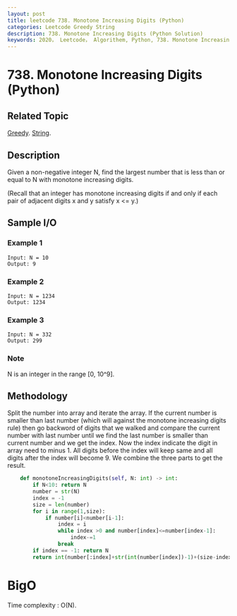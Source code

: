 ```yaml
---
layout: post
title: leetcode 738. Monotone Increasing Digits (Python)
categories: Leetcode Greedy String
description: 738. Monotone Increasing Digits (Python Solution)
keywords: 2020， Leetcode， Algorithem, Python, 738. Monotone Increasing Digits, zhenyu, Greedy
---
```


# 738. Monotone Increasing Digits (Python)

## Related Topic
<a href="/categories/#Greedy" target="_blank"> Greedy</a>.
<a href="/categories/#String" target="_blank"> String</a>.

## Description
Given a non-negative integer N, find the largest number that is less than or equal to N with monotone increasing digits.

(Recall that an integer has monotone increasing digits if and only if each pair of adjacent digits x and y satisfy x <= y.)

## Sample I/O

### Example 1

```
Input: N = 10
Output: 9
```

### Example 2

```
Input: N = 1234
Output: 1234
```

### Example 3

```
Input: N = 332
Output: 299
```

### Note
N is an integer in the range [0, 10^9].
 

## Methodology
Split the number into array and iterate the array. If the current number is smaller than last number (which will against the monotone increasing digits rule) then go backword of digits that we walked and compare the current number with last number until we find the last number is smaller than current number and we get the index. Now the index indicate the digit in array need to minus 1. All digits before the index will keep same and all digits after the index will become 9. We combine the three parts to get the result.

```python (greedy)
    def monotoneIncreasingDigits(self, N: int) -> int:
        if N<10: return N
        number = str(N)
        index = -1
        size = len(number)
        for i in range(1,size):
            if number[i]<number[i-1]:
                index = i
                while index >0 and number[index]<=number[index-1]:
                    index-=1
                break
        if index == -1: return N
        return int(number[:index]+str(int(number[index])-1)+(size-index-1)*'9')
```
# BigO
Time complexity : O(N).